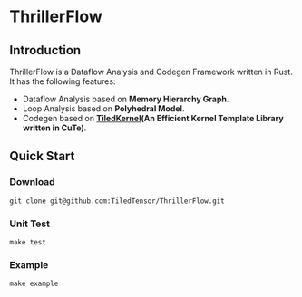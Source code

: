 # ThrillerFlow

## Introduction
ThrillerFlow is a Dataflow Analysis and Codegen Framework written in Rust. It has the following features:
- Dataflow Analysis based on **Memory Hierarchy Graph**.
- Loop Analysis based on **Polyhedral Model**.
- Codegen based on **[TiledKernel](https://github.com/TiledTensor/TiledCUDA)(An Efficient Kernel Template Library written in CuTe)**.

## Quick Start

### Download
```
git clone git@github.com:TiledTensor/ThrillerFlow.git
```

### Unit Test
```
make test
```

### Example
```
make example
```
